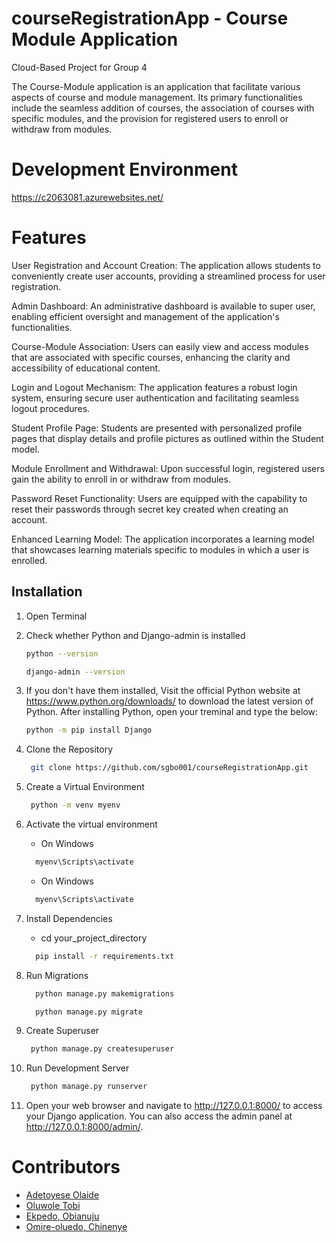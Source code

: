 # courseRegistrationApp - Course Module Application

Cloud-Based Project for Group 4

The Course-Module application is an application that facilitate various aspects of course and module management. Its primary functionalities include the seamless addition of courses, the association of courses with specific modules, and the provision for registered users to enroll or withdraw from modules.

# Development Environment

<https://c2063081.azurewebsites.net/>

# Features

User Registration and Account Creation:
The application allows students to conveniently create user accounts, providing a streamlined process for user registration.

Admin Dashboard:
An administrative dashboard is available to super user, enabling efficient oversight and management of the application's functionalities.

Course-Module Association:
Users can easily view and access modules that are associated with specific courses, enhancing the clarity and accessibility of educational content.

Login and Logout Mechanism:
The application features a robust login system, ensuring secure user authentication and facilitating seamless logout procedures.

Student Profile Page:
Students are presented with personalized profile pages that display  details and profile pictures as outlined within the Student model.

Module Enrollment and Withdrawal:
Upon successful login, registered users gain the ability to enroll in or withdraw from modules.

Password Reset Functionality:
Users are equipped with the capability to reset their passwords through secret key created when creating an account.

Enhanced Learning Model:
The application incorporates a  learning model that showcases learning materials specific to modules in which a user is enrolled.



## Installation

1. Open Terminal
2. Check whether Python and Django-admin is installed
    
     ```sh
     python --version
     ```
     ```sh
     django-admin --version
     ```
3. If you don't have them installed, Visit the official Python website at <https://www.python.org/downloads/> to download the latest version of Python. After installing Python, open your treminal and type the below:
     ```sh
     python -m pip install Django
     ```
4. Clone the Repository
    ```sh
     git clone https://github.com/sgbo001/courseRegistrationApp.git
     ```
5. Create a Virtual Environment
    ```sh
     python -m venv myenv
     ```
6. Activate the virtual environment
   - On Windows
   ```sh
     myenv\Scripts\activate
     ```
   - On Windows
   ```sh
     myenv\Scripts\activate
     ```
8. Install Dependencies
   - cd your_project_directory
   ```sh
     pip install -r requirements.txt
     ```
9. Run Migrations
   ```sh
     python manage.py makemigrations
     ```
   ```sh
     python manage.py migrate
     ```
10. Create Superuser
    ```sh
     python manage.py createsuperuser
     ```
11. Run Development Server
    ```sh
     python manage.py runserver
     ```
12. Open your web browser and navigate to http://127.0.0.1:8000/ to access your Django application. You can also access the admin panel at http://127.0.0.1:8000/admin/.

# Contributors

- [Adetoyese Olaide](https://github.com/sgbo001)
- [Oluwole Tobi](https://github.com/metobi1)
- [Ekpedo, Obianuju](https://github.com/Cyngith33)
- [Omire-oluedo, Chinenye](https://github.com/chinnyo)